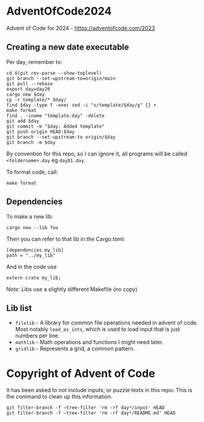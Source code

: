 # AdventOfCode2024
Advent of Code for 2024 - https://adventofcode.com/2023

## Creating a new date executable

Per day, remember to:
```
cd $(git rev-parse --show-toplevel)
git branch --set-upstream-to=origin/main
git pull --rebase
export day=day20
cargo new $day
cp -r template/* $day/
find $day -type f -exec sed -i "s/template/$day/g" {} +
make format
find . -iname "template.day" -delete
git add $day
git commit -m "$day: Added template"
git push origin HEAD:$day
git branch --set-upstream-to origin/$day
git branch -m $day
```

By convention for this repo, so I can ignore it, all programs will be called `<foldername>.day` eg `day01.day`.

To format code, call:

```
make format
```

## Dependencies

To make a new lib:

```
cargo new --lib foo
```

Then you can refer to that lib in the Cargo.toml:

```
[dependencies.my_lib]
path = "../my_lib"
```

And in the code use
```
extern crate my_lib;
```

*Note*: Libs use a slightly different Makefile (no copy)

## Lib list

* `filelib` - A library for common file operations needed in advent of code. Most notably `load_as_ints`, which is used to load input that is just numbers per line.
* `mathlib` - Math operations and functions I might need later.
* `gridlib` - Represents a grid, a common pattern.


# Copyright of Advent of Code
It has been asked to not include inputs, or puzzle texts in this repo. This is the command to clean up this information.

```
git filter-branch -f —tree-filter 'rm -rf day*/input' HEAD
git filter-branch -f —tree-filter 'rm -rf day*/README.md' HEAD
```